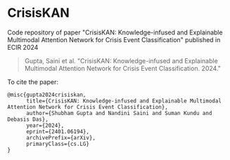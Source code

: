 # CrisisKAN
Code repository of paper "CrisisKAN: Knowledge-infused and Explainable Multimodal Attention Network for Crisis Event Classification" published in ECIR 2024


> Gupta, Saini et al. "CrisisKAN: Knowledge-infused and Explainable Multimodal Attention Network for Crisis Event Classification. 2024."

To cite the paper:
```
@misc{gupta2024crisiskan,
      title={CrisisKAN: Knowledge-infused and Explainable Multimodal Attention Network for Crisis Event Classification}, 
      author={Shubham Gupta and Nandini Saini and Suman Kundu and Debasis Das},
      year={2024},
      eprint={2401.06194},
      archivePrefix={arXiv},
      primaryClass={cs.LG}
}
```
